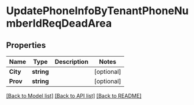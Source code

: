 # UpdatePhoneInfoByTenantPhoneNumberIdReqDeadArea

## Properties

Name | Type | Description | Notes
------------ | ------------- | ------------- | -------------
**City** | **string** |  | [optional] 
**Prov** | **string** |  | [optional] 

[[Back to Model list]](../README.md#documentation-for-models) [[Back to API list]](../README.md#documentation-for-api-endpoints) [[Back to README]](../README.md)


